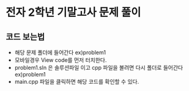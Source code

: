 전자 2학년 기말고사 문제 풀이
=============
## 코드 보는법
 - 해당 문제 폴더에 들어간다 ex)problem1 
 - 모바일경우 View code를 먼저 터치한다.
 - problem1.sln 은 솔루션파일 이고 cpp 파일을 볼려면 다시 폴더로 들어간다 ex)problem1
 - main.cpp 파일을 클릭하면 해당 코드를 확인할 수 있다.
